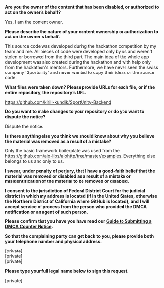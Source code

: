 **Are you the owner of the content that has been disabled, or authorized to act on the owner’s behalf?**

Yes, I am the content owner.

**Please describe the nature of your content ownership or authorization to act on the owner's behalf.**

This source code was developed during the hackathon competition by my team and me. All pieces of code were developed only by us and weren't stolen or borrowed from the third part. The main idea of the whole app development was also created during the hackathon and with help only from the hackathon's mentors. Furthermore, we have never seen the swiss company 'Sportunity' and never wanted to copy their ideas or the source code.

**What files were taken down? Please provide URLs for each file, or if the entire repository, the repository’s URL.**

https://github.com/kirill-kundik/SportUnity-Backend

**Do you want to make changes to your repository or do you want to dispute the notice?**

Dispute the notice.

**Is there anything else you think we should know about why you believe the material was removed as a result of a mistake?**

Only the basic framework boilerplate was used from the https://github.com/aio-libs/aiohttp/tree/master/examples. Everything else belongs to us and only to us.

**I swear, under penalty of perjury, that I have a good-faith belief that the material was removed or disabled as a result of a mistake or misidentification of the material to be removed or disabled.**

**I consent to the jurisdiction of Federal District Court for the judicial district in which my address is located (if in the United States, otherwise the Northern District of California where GitHub is located), and I will accept service of process from the person who provided the DMCA notification or an agent of such person.**

**Please confirm that you have you have read our <a href="https://docs.github.com/articles/guide-to-submitting-a-dmca-counter-notice">Guide to Submitting a DMCA Counter Notice</a>.**

**So that the complaining party can get back to you, please provide both your telephone number and physical address.**

[private]  
[private]  
[private]

**Please type your full legal name below to sign this request.**

[private]
